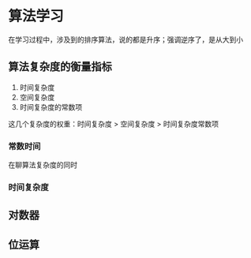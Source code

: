 # 算法学习

在学习过程中，涉及到的排序算法，说的都是升序；强调逆序了，是从大到小

## 算法复杂度的衡量指标

1. 时间复杂度
2. 空间复杂度
3. 时间复杂度的常数项

这几个复杂度的权重：时间复杂度 > 空间复杂度 > 时间复杂度常数项

### 常数时间

在聊算法复杂度的同时

### 时间复杂度



## 对数器





## 位运算